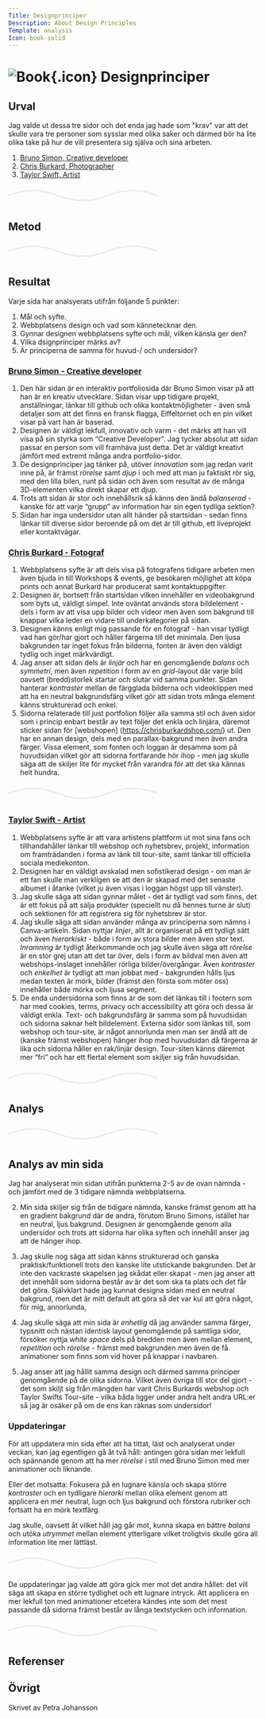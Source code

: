 ```yaml
---
Title: Designprinciper
Description: About Design Principles
Template: analysis
Icon: book-solid
---
```



# ![Book](%base_url%/assets/svg/book-solid.svg){.icon}  Designprinciper



## Urval

Jag valde ut dessa tre sidor och det enda jag hade som "krav" var att det skulle vara tre personer som sysslar med olika saker och därmed bör ha lite olika take på hur de vill presentera sig själva och sina arbeten.


1) [Bruno Simon, Creative developer ](https://bruno-simon.com/)
2) [Chris Burkard, Photographer ](https://www.chrisburkard.com/)
3) [Taylor Swift, Artist ](https://www.taylorswift.com)




<div class="svg-container">
  <svg xmlns="http://www.w3.org/2000/svg" width="100%" height="40">
    <path
      d="M0,20 Q50,0 100,20 T200,20 T300,20"
      fill="none"
      stroke="#e7def1b0"
      stroke-width="3"
    />
  </svg>
</div>


## Metod




<div class="svg-container">
  <svg xmlns="http://www.w3.org/2000/svg" width="100%" height="40">
    <path
      d="M0,20 Q50,0 100,20 T200,20 T300,20"
      fill="none"
      stroke="#e7def1b0"
      stroke-width="3"
    />
  </svg>
</div>

## Resultat

Varje sida har analsyerats utifrån följande 5 punkter:

1) Mål och syfte.
2) Webbplatsens design och vad som kännetecknar den.
3) Gynnar designen webbplatsens syfte och mål, vilken känsla ger den?
4) Vilka dsignprinciper märks av?
5) Är principerna de samma för huvud-/ och undersidor?


### [Bruno Simon - Creative developer ](https://bruno-simon.com/)

1)  Den här sidan är en interaktiv portfoliosida där Bruno Simon visar på att han är en kreativ utvecklare. Sidan visar upp tidigare projekt, anställningar, länkar till github och olika kontaktmöjligheter - även små detaljer som att det finns en fransk flagga, Eiffeltornet och en pin vilket visar på vart han är baserad.
2)  Designen är väldigt lekfull, innovativ och varm - det märks att han vill visa på sin styrka som “Creative Developer”. Jag tycker absolut att sidan passar en person som vill framhäva just detta. Det är väldigt kreativt jämfört med extremt många andra portfolio-sidor.
3) De designprinciper jag tänker på, utöver *innovation* som jag redan varit inne på, är främst *rörelse* samt *djup* i och med att man ju faktiskt rör sig, med den lilla bilen, runt på sidan och även som resultat av de många 3D-elementen vilka direkt skapar ett djup.
4) Trots att sidan är stor och innehållsrik så känns den ändå *balanserad* - kanske för att varje “grupp” av information har sin egen tydliga sektion?
5) Sidan har inga undersidor utan allt händer på startsidan - sedan finns länkar till diverse sidor beroende på om det är till github, ett liveprojekt eller kontaktvägar.



### [Chris Burkard - Fotograf ](https://www.chrisburkard.com/)


1) Webbplatsens syfte är att dels visa på fotografens tidigare arbeten men även bjuda in till Workshops & events, ge besökaren möjlighet att köpa prints och annat Burkard har producerat samt kontaktuppgifter.
2) Designen är, bortsett från startsidan vilken innehåller en videobakgrund som byts ut, väldigt simpel. Inte oväntat används stora bildelement - dels i form av att visa upp bilder och videor men även som bakgrund till knappar vilka leder en vidare till underkategorier på sidan.
3) Designen känns enligt mig passande för en fotograf - han visar tydligt vad han gör/har gjort och håller färgerna till det minimala. Den ljusa bakgrunden tar inget fokus från bilderna, fonten är även den väldigt tydlig och inget märkvärdigt. 
4) Jag anser att sidan dels är *linjär* och har en genomgående *balans* och *symmetri*, men även *repetition* i form av en *grid*-layout där varje bild oavsett (bredd)storlek startar och slutar vid samma punkter. Sidan hanterar *kontraster* mellan de färgglada bilderna och videoklippen med att ha en neutral bakgrundsfärg vilket gör att sidan trots många element känns strukturerad och enkel. 
5) Sidorna relaterade till just portfolion följer alla samma stil och även sidor som i princip enbart består av text följer det enkla och linjära, däremot sticker sidan för [webshopen] (https://chrisburkardshop.com/) ut. Den har en annan design, dels med en parallax-bakgrund men även andra färger. Vissa element, som fonten och loggan är desamma som på huvudsidan vilket gör att sidorna fortfarande hör ihop - men jag skulle säga att de skiljer lite för mycket från varandra för att det ska kännas helt hundra.


<div class="svg-container">
  <svg xmlns="http://www.w3.org/2000/svg" width="65%" height="40">
    <path
      d="M0,20 Q50,0 100,20 T200,20 T300,20"
      fill="none"
      stroke="#e7def1b0"
      stroke-width="3"
    />
  </svg>
</div>


### [Taylor Swift - Artist](https://taylorswift.com)

1) Webbplatsens syfte är att vara artistens plattform ut mot sina fans och tillhandahåller länkar till webshop och nyhetsbrev, projekt, information om framträdanden i forma av länk till tour-site, samt länkar till officiella sociala mediekonton.
2) Designen har en väldigt avskalad men sofistikerad design - om man är ett fan skulle man verkligen se att den är skapad med det senaste albumet i åtanke (vilket ju även visas i loggan högst upp till vänster).
3) Jag skulle säga att sidan gynnar målet - det är tydligt vad som finns, det är ett fokus på att sälja produkter (speciellt nu då hennes turne är slut) och sektionen för att registrera sig för nyhetsbrev är stor. 
4) Jag skulle säga att sidan använder många av principerna som nämns i Canva-artikeln. Sidan nyttjar *linjer*,  allt är organiserat på ett tydligt sätt och även *hierarkiskt* - både i form av stora bilder men även stor text. *Inramning* är tydligt återkommande och jag skulle även säga att *rörelse* är en stor grej utan att det tar över, dels i form av bildval men även att webshops-inslaget innehåller rörliga bilder/övergångar. Även *kontraster* och *enkelhet* är tydligt att man jobbat med - bakgrunden hålls ljus medan texten är mörk, bilder (främst den första som möter oss) innehåller både mörka och ljusa segment.
5) De enda undersidorna som finns är de som det länkas till i footern som har med cookies, terms, privacy och accessibility att göra och dessa är väldigt enkla. Text- och bakgrundsfärg är samma som på huvudsidan och sidorna saknar helt bildelement. Externa sidor som länkas till, som webshop och tour-site, är något annorlunda men man ser ändå att de (kanske främst webshopen) hänger ihop med huvudsidan då färgerna är lika och sidorna håller en rak/linjär design. Tour-siten känns däremot mer “fri” och har ett flertal element som skiljer sig från huvudsidan.  


<div class="svg-container">
  <svg xmlns="http://www.w3.org/2000/svg" width="100%" height="40">
    <path
      d="M0,20 Q50,0 100,20 T200,20 T300,20"
      fill="none"
      stroke="#e7def1b0"
      stroke-width="3"
    />
  </svg>
</div>



## Analys



<div class="svg-container">
  <svg xmlns="http://www.w3.org/2000/svg" width="100%" height="40">
    <path
      d="M0,20 Q50,0 100,20 T200,20 T300,20"
      fill="none"
      stroke="#e7def1b0"
      stroke-width="3"
    />
  </svg>
</div>

## Analys av min sida

Jag har analyserat min sidan utifrån punkterna 2-5 av de ovan nämnda - och jämfört med de 3 tidigare nämnda webbplatserna.

2)	Min sida skiljer sig från de tidigare nämnda, kanske främst genom att ha en gradient bakgrund där de andra, förutom Bruno Simons, istället har en neutral, ljus bakgrund. Designen är genomgående genom alla undersidor och trots att sidorna har olika syften och innehåll anser jag att de hänger ihop.

3)	Jag skulle nog säga att sidan känns strukturerad och ganska praktisk/funktionell trots den kanske lite utstickande bakgrunden. Det är inte den vackraste skapelsen jag skådat eller skapat - men jag anser att det innehåll som sidorna består av är det som ska ta plats och det får det göra. Självklart hade jag kunnat designa sidan med en neutral bakgrund, men det är mitt default att göra så det var kul att göra något, för mig, annorlunda,

4) Jag skulle säga att min sida är *enhetlig* då jag använder samma färger, typsnitt och nästan identisk layout genomgående på samtliga sidor, försöker nyttja *white space* dels på bredden men även mellan element, *repetition* och *rörelse* - främst med bakgrunden men även de få animationer som finns som vid hover på knappar i navbaren.

5) Jag anser att jag hållit samma design och därmed samma principer genomgående på de olika sidorna. Vilket även övriga till stor del gjort - det som skiljt sig från mängden har varit Chris Burkards webshop och Taylor Swifts Tour-site - vilka båda ligger under andra helt andra URL:er så jag är osäker på om de ens kan räknas som undersidor!


### Uppdateringar


För att uppdatera min sida efter att ha tittat, läst och analyserat under veckan, kan jag egentligen gå åt två håll: antingen göra sidan mer lekfull och spännande genom att ha mer *rörelse* i stil med Bruno Simon med mer animationer och liknande. 

Eller det motsatta: Fokusera på en lugnare känsla och skapa större *kontraster* och en tydligare *hierarki* mellan olika element genom att applicera en mer neutral, lugn och ljus bakgrund och förstora rubriker och fortsatt ha en mörk textfärg.	

Jag skulle, oavsett åt vilket håll jag går mot, kunna skapa en bättre *balans* och utöka *utrymmet* mellan element ytterligare vilket troligtvis skulle göra all information lite mer lättläst.


<div class="svg-container">
  <svg xmlns="http://www.w3.org/2000/svg" width="65%" height="40">
    <path
      d="M0,20 Q50,0 100,20 T200,20 T300,20"
      fill="none"
      stroke="#e7def1b0"
      stroke-width="3"
    />
  </svg>
</div>


De uppdateringar jag valde att göra gick mer mot det andra hållet: det vill säga att skapa en större tydlighet och ett lugnare intryck. Att applicera en mer lekfull ton med animationer etcetera kändes inte som det mest passande då sidorna främst består av långa textstycken och information. 



<div class="svg-container">
  <svg xmlns="http://www.w3.org/2000/svg" width="100%" height="40">
    <path
      d="M0,20 Q50,0 100,20 T200,20 T300,20"
      fill="none"
      stroke="#e7def1b0"
      stroke-width="3"
    />
  </svg>
</div>

## Referenser



## Övrigt

Skrivet av Petra Johansson
